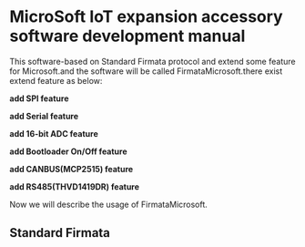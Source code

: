 # MicroSoft IoT expansion accessory software development manual

This software-based on Standard Firmata protocol and extend some feature for Microsoft.and the software will be called FirmataMicrosoft.there exist extend feature as below:

**add SPI feature**

**add Serial feature**

**add 16-bit ADC feature**

**add Bootloader On/Off feature**

**add CANBUS(MCP2515) feature**

**add RS485(THVD1419DR) feature** 

Now we will describe the usage of FirmataMicrosoft.

## Standard Firmata




